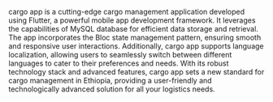 cargo app is a cutting-edge cargo management application developed using Flutter, a powerful mobile app development framework. It leverages the capabilities of MySQL database for efficient data storage and retrieval. The app incorporates the Bloc state management pattern, ensuring smooth and responsive user interactions. Additionally, cargo app supports language localization, allowing users to seamlessly switch between different languages to cater to their preferences and needs. With its robust technology stack and advanced features, cargo app sets a new standard for cargo management in Ethiopia, providing a user-friendly and technologically advanced solution for all your logistics needs.
